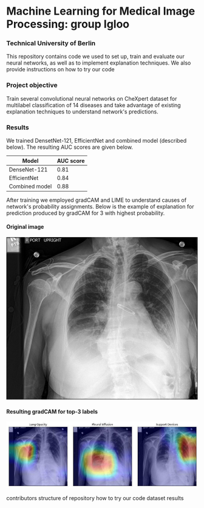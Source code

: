 # Machine Learning for Medical Image Processing: group Igloo
### Technical University of Berlin
This repository contains code we used to set up, train and evaluate our neural networks, as well as to implement explanation techniques. We also provide instructions on how to try our code 

### Project objective
Train several convolutional neural networks on CheXpert dataset for multilabel classification of 14 diseases and take advantage of existing explanation techniques to understand network's predictions.

### Results
We trained DensetNet-121, EfficientNet and combined model (described below). The resulting AUC scores are given below.

Model | AUC score
------------ | -------------
DenseNet-121 | 0.81
EfficientNet | 0.84
Combined model| 0.88

After training we employed gradCAM and LIME to understand causes of network's probability assignments. Below is the example of explanation for prediction produced by gradCAM for 3 with highest probability.

#### Original image
![Original image](https://raw.githubusercontent.com/ooodmt/MLMIP/master/sample_xray.jpg)

#### Resulting gradCAM for top-3 labels
![Original image](https://raw.githubusercontent.com/ooodmt/MLMIP/master/sample_gradCAM.jpg)


contributors
structure of repository
how to try our code
dataset
results



